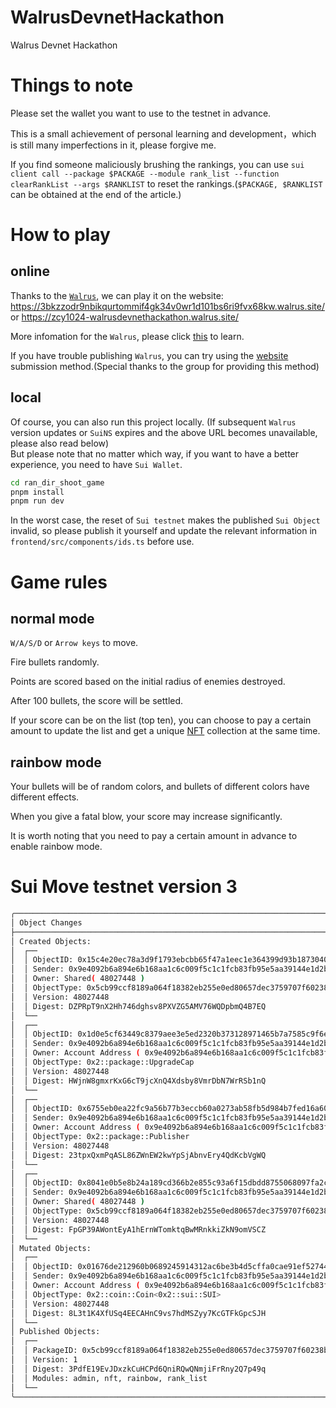 # WalrusDevnetHackathon
Walrus Devnet Hackathon

# Things to note

Please set the wallet you want to use to the testnet in advance.

This is a small achievement of personal learning and development，which is still many imperfections in it, please forgive me.

If you find someone maliciously brushing the rankings, you can use `sui client call --package $PACKAGE --module rank_list --function clearRankList --args $RANKLIST` to reset the rankings.(`$PACKAGE, $RANKLIST` can be obtained at the end of the article.)

# How to play

## online

Thanks to the [`Walrus`](https://suiscan.xyz/testnet/tx/3ZqMirvxVQJbHjd1JhnsuiQzDXpJb8T3wbR5ZVZT6Z3y), we can play it on the website: https://3bkzzodr9nbikqurtommif4gk34v0wr1d101bs6ri9fvx68kw.walrus.site/ or https://zcy1024-walrusdevnethackathon.walrus.site/

More infomation for the `Walrus`, please click [this](https://docs.walrus.site/index.html) to learn.

If you have trouble publishing `Walrus`, you can try using the [website](https://59m3rsq2r237hak3yzhy3ga1df9t04y17c2ppbpp69uiqtc7pa.walrus.site/) submission method.(Special thanks to the group for providing this method)

## local

Of course, you can also run this project locally. (If subsequent `Walrus` version updates or `SuiNS` expires and the above URL becomes unavailable, please also read below)<br>
But please note that no matter which way, if you want to have a better experience, you need to have `Sui Wallet`.

```bash
cd ran_dir_shoot_game
pnpm install
pnpm run dev
```

In the worst case, the reset of `Sui testnet` makes the published `Sui Object` invalid, so please publish it yourself and update the relevant information in `frontend/src/components/ids.ts` before use.

# Game rules

## normal mode

`W/A/S/D` or `Arrow keys` to move.

Fire bullets randomly.

Points are scored based on the initial radius of enemies destroyed.

After 100 bullets, the score will be settled.

If your score can be on the list (top ten), you can choose to pay a certain amount to update the list and get a unique [NFT](https://suiscan.xyz/testnet/object/0x5a8a4e74d85d32eb794eb2bdab34f12f77852204eea82885270e7fce81829117/txs) collection at the same time.

## rainbow mode

Your bullets will be of random colors, and bullets of different colors have different effects.

When you give a fatal blow, your score may increase significantly.

It is worth noting that you need to pay a certain amount in advance to enable rainbow mode.

# Sui Move testnet version 3

```bash
╭─────────────────────────────────────────────────────────────────────────────────────────────────────────╮
│ Object Changes                                                                                          │
├─────────────────────────────────────────────────────────────────────────────────────────────────────────┤
│ Created Objects:                                                                                        │
│  ┌──                                                                                                    │
│  │ ObjectID: 0x15c4e20ec78a3d9f1793ebcbb65f47a1eec1e364399d93b1873040e00a6528b0                         │
│  │ Sender: 0x9e4092b6a894e6b168aa1c6c009f5c1c1fcb83fb95e5aa39144e1d2be4ee0d67                           │
│  │ Owner: Shared( 48027448 )                                                                            │
│  │ ObjectType: 0x5cb99ccf8189a064f18382eb255e0ed80657dec3759707f60238bf32e3a6aa91::admin::Income        │
│  │ Version: 48027448                                                                                    │
│  │ Digest: DZPRpT9nX2Hh746dghsv8PXVZG5AMV76WQDpbmQ4B7EQ                                                 │
│  └──                                                                                                    │
│  ┌──                                                                                                    │
│  │ ObjectID: 0x1d0e5cf63449c8379aee3e5ed2320b373128971465b7a7585c9f6ee2c0418123                         │
│  │ Sender: 0x9e4092b6a894e6b168aa1c6c009f5c1c1fcb83fb95e5aa39144e1d2be4ee0d67                           │
│  │ Owner: Account Address ( 0x9e4092b6a894e6b168aa1c6c009f5c1c1fcb83fb95e5aa39144e1d2be4ee0d67 )        │
│  │ ObjectType: 0x2::package::UpgradeCap                                                                 │
│  │ Version: 48027448                                                                                    │
│  │ Digest: HWjnW8gmxrKxG6cT9jcXnQ4Xdsby8VmrDbN7WrRSb1nQ                                                 │
│  └──                                                                                                    │
│  ┌──                                                                                                    │
│  │ ObjectID: 0x6755eb0ea22fc9a56b77b3eccb60a0273ab58fb5d984b7fed16a607fdb51832e                         │
│  │ Sender: 0x9e4092b6a894e6b168aa1c6c009f5c1c1fcb83fb95e5aa39144e1d2be4ee0d67                           │
│  │ Owner: Account Address ( 0x9e4092b6a894e6b168aa1c6c009f5c1c1fcb83fb95e5aa39144e1d2be4ee0d67 )        │
│  │ ObjectType: 0x2::package::Publisher                                                                  │
│  │ Version: 48027448                                                                                    │
│  │ Digest: 23tpxQxmPqASL86ZWnEW2kwYpSjAbnvEry4QdKcbVgWQ                                                 │
│  └──                                                                                                    │
│  ┌──                                                                                                    │
│  │ ObjectID: 0x8041e0b5e8b24a189cd366b2e855c93a6f15dbdd8755068097fa2ca81e4381ab                         │
│  │ Sender: 0x9e4092b6a894e6b168aa1c6c009f5c1c1fcb83fb95e5aa39144e1d2be4ee0d67                           │
│  │ Owner: Shared( 48027448 )                                                                            │
│  │ ObjectType: 0x5cb99ccf8189a064f18382eb255e0ed80657dec3759707f60238bf32e3a6aa91::rank_list::RankList  │
│  │ Version: 48027448                                                                                    │
│  │ Digest: FpGP39AWontEyA1hErnWTomktqBwMRnkkiZkN9omVSCZ                                                 │
│  └──                                                                                                    │
│ Mutated Objects:                                                                                        │
│  ┌──                                                                                                    │
│  │ ObjectID: 0x01676de212960b0689245914312ac6be3b4d5cffa0cae91ef527441b894f746a                         │
│  │ Sender: 0x9e4092b6a894e6b168aa1c6c009f5c1c1fcb83fb95e5aa39144e1d2be4ee0d67                           │
│  │ Owner: Account Address ( 0x9e4092b6a894e6b168aa1c6c009f5c1c1fcb83fb95e5aa39144e1d2be4ee0d67 )        │
│  │ ObjectType: 0x2::coin::Coin<0x2::sui::SUI>                                                           │
│  │ Version: 48027448                                                                                    │
│  │ Digest: 8L3t1K4XfUSq4EECAHnC9vs7hdMSZyy7KcGTFkGpcSJH                                                 │
│  └──                                                                                                    │
│ Published Objects:                                                                                      │
│  ┌──                                                                                                    │
│  │ PackageID: 0x5cb99ccf8189a064f18382eb255e0ed80657dec3759707f60238bf32e3a6aa91                        │
│  │ Version: 1                                                                                           │
│  │ Digest: 3PdfE19EvJDxzkCuHCPd6QniRQwQNmjiFrRny2Q7p49q                                                 │
│  │ Modules: admin, nft, rainbow, rank_list                                                              │
│  └──                                                                                                    │
╰─────────────────────────────────────────────────────────────────────────────────────────────────────────╯
```
